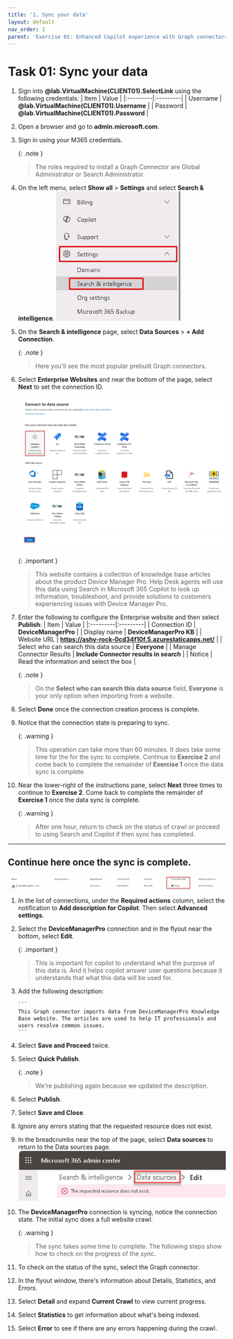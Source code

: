 ```yaml
---
title: '1. Sync your data'
layout: default
nav_order: 1
parent: 'Exercise 01: Enhanced Copilot experience with Graph connectors'
---
```


# Task 01: Sync your data


1. 	Sign into **@lab.VirtualMachine(CLIENT01).SelectLink** using the following credentials:
  	| Item | Value |
 	|:---------|:---------|
  	| Username | **@lab.VirtualMachine(CLIENT01).Username** |
  	| Password | **@lab.VirtualMachine(CLIENT01).Password** |

1. 	Open a browser and go to **admin.microsoft.com**.

1. 	Sign in using your M365 credentials.

	{: .note }
  	> The roles required to install a Graph Connector are Global Administrator or Search Administrator.

1. 	On the left menu, select **Show all** > **Settings** and select **Search & intelligence**.
	![yk29a8fy.jpg](../../media/yk29a8fy.jpg)

1. 	On the **Search & intelligence** page, select **Data Sources** > **+ Add Connection**.
   
  	{: .note }
  	> Here you'll see the most popular prebuilt Graph connectors.

1. 	Select **Enterprise Websites** and near the bottom of the page, select **Next** to set the connection ID.
	
 	![enterprisetile.jpg](../../media/enterprisetile.jpg)

  	{: .important }
  	> This website contains a collection of knowledge base articles about the product Device Manager Pro. Help Desk agents will use this data using Search in Microsoft 365 Copilot to look up information, troubleshoot, and provide solutions to customers experiencing issues with Device Manager Pro.

1. 	Enter the following to configure the Enterprise website and then select **Publish**:
    	| Item | Value |
    	|:---------|:---------|
    	| Connection ID  | **DeviceManagerPro**   |
    	| Display name   | **DeviceManagerPro KB**   |
    	| Website URL   | **https://ashy-rock-0cd34f10f.5.azurestaticapps.net/**   |
    	| Select who can search this data source   | **Everyone**  |
    	| Manage Connector Results   | **Include Connector results in search**   |
    	| Notice   | Read the information and select the box   |

  	{: .note }
  	> On the **Select who can search this data source** field, **Everyone** is your only option when importing from a website.

1. 	Select **Done** once the connection creation process is complete.

1. 	Notice that the connection state is preparing to sync.

  	{: .warning }
  	> This operation can take more than 60 minutes. It does take some time for the for the sync to complete. Continue to **Exercise 2** and come back to complete the remainder of **Exercise 1** once the data sync is complete.

1. 	Near the lower-right of the instructions pane, select **Next** three times to continue to **Exercise 2**. Come back to complete the remainder of **Exercise 1** once the data sync is complete. 

  	{: .warning }
  	> After one hour, return to check on the status of crawl or proceed to using Search and Copilot if then sync has completed.

---

## Continue here once the sync is complete.

![readystatus.jpg](../../media/readystatus.jpg)

1. 	In the list of connections, under the **Required actions** column, select the notification to **Add description for Copilot**. Then select **Advanced settings**.

1. 	Select the **DeviceManagerPro** connection and in the flyout near the bottom, select **Edit**.
   
  	{: .important }
  	> This is important for copilot to understand what the purpose of this data is. And it helps copilot answer user questions because it understands that what this data will be used for.

1. 	Add the following description: 
   
    	```
    	This Graph connector imports data from DeviceManagerPro Knowledge Base website. The articles are used to help IT professionals and users resolve common issues.
    	```

1. 	Select **Save and Proceed** twice.  
   

1. 	Select **Quick Publish**. 
   
  	{: .note }
 	 > We're publishing again because we updated the description.

1. 	Select **Publish**.

1. 	Select **Save and Close**.

1. 	Ignore any errors stating that the requested resource does not exist.

1. 	In the breadcrumbs near the top of the page, select **Data sources** to return to the Data sources page.
	![ignoreErrorandSelectBreadcrumb.jpg](../../media/ignoreErrorandSelectBreadcrumb.jpg)

1. 	The **DeviceManagerPro** connection is syncing, notice the connection state. The initial sync does a full website crawl.

  	{: .warning }
  	> The sync takes some time to complete. The following steps show how to check on the progress of the sync.

1. 	To check on the status of the sync, select the Graph connector. 
   
1. 	In the flyout window, there's information about Details, Statistics, and Errors. 
   
1. 	Select **Detail** and expand **Current Crawl** to view current progress.

1. 	Select **Statistics** to get information about what's being indexed. 
   
1. 	Select **Error** to see if there are any errors happening during the crawl.
